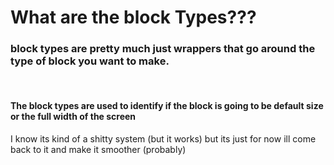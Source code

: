 <h1>What are the block Types???</h1>
<h3>block types are pretty much just wrappers that go around the type of block you want to make. </h3><br />
<h4>The block types are used to identify if the block is going to be default size or the full width of the screen</h4>
<p color="blue">I know its kind of a shitty system (but it works) but its just for now ill come back to it and make it smoother (probably)<p>